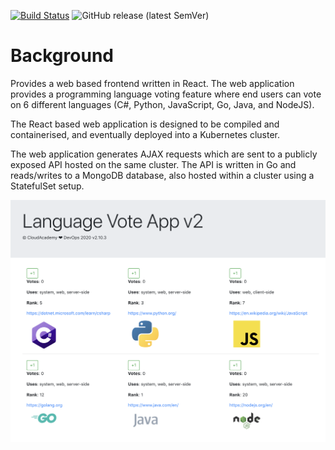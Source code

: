 [![Build Status](https://github.com/cloudacademy/voteapp-frontend-react-2020/actions/workflows/main.yml/badge.svg)](https://github.com/cloudacademy/voteapp-frontend-react-2020/actions/workflows/main.yml) ![GitHub release (latest SemVer)](https://img.shields.io/github/v/release/cloudacademy/voteapp-frontend-react-2020)

# Background
Provides a web based frontend written in React. The web application provides a programming language voting feature where end users can vote on 6 different languages (C#, Python, JavaScript, Go, Java, and NodeJS). 

The React based web application is designed to be compiled and containerised, and eventually deployed into a Kubernetes cluster. 

The web application generates AJAX requests which are sent to a publicly exposed API hosted on the same cluster. The API is written in Go and reads/writes to a MongoDB database, also hosted within a cluster using a StatefulSet setup.

![Language Vote Application](/doc/voteapp.png)
